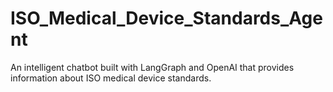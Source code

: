 # ISO_Medical_Device_Standards_Agent
An intelligent chatbot built with LangGraph and OpenAI that provides information about ISO medical device standards.
